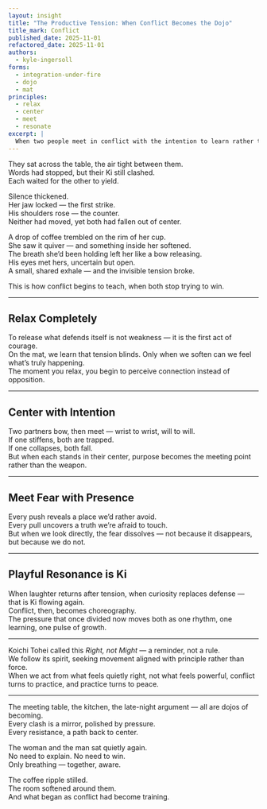 ```yaml
---
layout: insight
title: "The Productive Tension: When Conflict Becomes the Dojo"
title_mark: Conflict
published_date: 2025-11-01
refactored_date: 2025-11-01
authors:
  - kyle-ingersoll
forms:
  - integration-under-fire
  - dojo
  - mat
principles:
  - relax
  - center
  - meet
  - resonate
excerpt: | 
  When two people meet in conflict with the intention to learn rather than win, tension becomes the dojo where relationship, awareness, and leadership are forged.
---
```


They sat across the table, the air tight between them.  
Words had stopped, but their Ki still clashed.  
Each waited for the other to yield.  

Silence thickened.  
Her jaw locked — the first strike.  
His shoulders rose — the counter.  
Neither had moved, yet both had fallen out of center.  

A drop of coffee trembled on the rim of her cup.  
She saw it quiver — and something inside her softened.  
The breath she’d been holding left her like a bow releasing.  
His eyes met hers, uncertain but open.  
A small, shared exhale — and the invisible tension broke.  

This is how conflict begins to teach, when both stop trying to win.  

---

## Relax Completely 

To release what defends itself is not weakness — it is the first act of courage.  
On the mat, we learn that tension blinds. Only when we soften can we feel what’s truly happening.  
The moment you relax, you begin to perceive connection instead of opposition.  

---

## Center with Intention

Two partners bow, then meet — wrist to wrist, will to will.  
If one stiffens, both are trapped.  
If one collapses, both fall.  
But when each stands in their center, purpose becomes the meeting point rather than the weapon.  

---

## Meet Fear with Presence

Every push reveals a place we’d rather avoid.  
Every pull uncovers a truth we’re afraid to touch.  
But when we look directly, the fear dissolves — not because it disappears, but because we do not.  

---

## Playful Resonance is Ki

When laughter returns after tension, when curiosity replaces defense — that is Ki flowing again.  
Conflict, then, becomes choreography.  
The pressure that once divided now moves both as one rhythm, one learning, one pulse of growth.  

---

Koichi Tohei called this *Right, not Might* — a reminder, not a rule.  
We follow its spirit, seeking movement aligned with principle rather than force.  
When we act from what feels quietly right, not what feels powerful, conflict turns to practice, and practice turns to peace.  

---

The meeting table, the kitchen, the late-night argument — all are dojos of becoming.  
Every clash is a mirror, polished by pressure.  
Every resistance, a path back to center.  

The woman and the man sat quietly again.  
No need to explain. No need to win.  
Only breathing — together, aware.  

The coffee ripple stilled.  
The room softened around them.  
And what began as conflict had become training.
